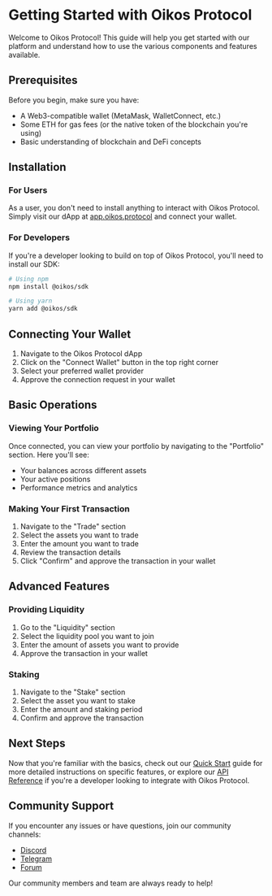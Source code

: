 # Getting Started with Oikos Protocol

Welcome to Oikos Protocol! This guide will help you get started with our platform and understand how to use the various components and features available.

## Prerequisites

Before you begin, make sure you have:

- A Web3-compatible wallet (MetaMask, WalletConnect, etc.)
- Some ETH for gas fees (or the native token of the blockchain you're using)
- Basic understanding of blockchain and DeFi concepts

## Installation

### For Users

As a user, you don't need to install anything to interact with Oikos Protocol. Simply visit our dApp at [app.oikos.protocol](https://app.oikos.protocol) and connect your wallet.

### For Developers

If you're a developer looking to build on top of Oikos Protocol, you'll need to install our SDK:

```bash
# Using npm
npm install @oikos/sdk

# Using yarn
yarn add @oikos/sdk
```

## Connecting Your Wallet

1. Navigate to the Oikos Protocol dApp
2. Click on the "Connect Wallet" button in the top right corner
3. Select your preferred wallet provider
4. Approve the connection request in your wallet

## Basic Operations

### Viewing Your Portfolio

Once connected, you can view your portfolio by navigating to the "Portfolio" section. Here you'll see:

- Your balances across different assets
- Your active positions
- Performance metrics and analytics

### Making Your First Transaction

1. Navigate to the "Trade" section
2. Select the assets you want to trade
3. Enter the amount you want to trade
4. Review the transaction details
5. Click "Confirm" and approve the transaction in your wallet

## Advanced Features

### Providing Liquidity

1. Go to the "Liquidity" section
2. Select the liquidity pool you want to join
3. Enter the amount of assets you want to provide
4. Approve the transaction in your wallet

### Staking

1. Navigate to the "Stake" section
2. Select the asset you want to stake
3. Enter the amount and staking period
4. Confirm and approve the transaction

## Next Steps

Now that you're familiar with the basics, check out our [Quick Start](/introduction/quick-start) guide for more detailed instructions on specific features, or explore our [API Reference](/developers/api) if you're a developer looking to integrate with Oikos Protocol.

## Community Support

If you encounter any issues or have questions, join our community channels:

- [Discord](https://discord.gg/nomaprotocol)
- [Telegram](https://t.me/nomaprotocol)
- [Forum](https://forum.oikos.protocol)

Our community members and team are always ready to help!